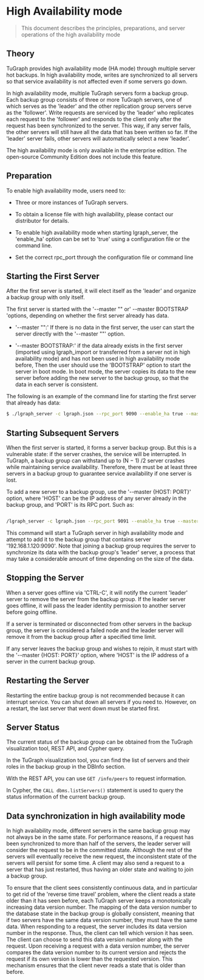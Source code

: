 # High Availability mode

> This document describes the principles, preparations, and server operations of the high availability mode

## Theory

TuGraph provides high availability mode (HA mode) through multiple server hot backups. In high availability mode, writes are synchronized to all servers so that service availability is not affected even if some servers go down.

In high availability mode, multiple TuGraph servers form a backup group. Each backup group consists of three or more TuGraph servers, one of which serves as the 'leader' and the other replication group servers serve as the 'follower'. Write requests are serviced by the 'leader' who replicates each request to the 'follower' and responds to the client only after the request has been synchronized to the server. This way, if any server fails, the other servers will still have all the data that has been written so far. If the 'leader' server fails, other servers will automatically select a new 'leader'.

The high availability mode is only available in the enterprise edition. The open-source Community Edition does not include this feature.

## Preparation

To enable high availability mode, users need to:

- Three or more instances of TuGraph servers.

- To obtain a license file with high availability, please contact our distributor for details.
- To enable high availability mode when starting lgraph_server, the 'enable_ha' option can be set to 'true' using a configuration file or the command line.
- Set the correct rpc_port through the configuration file or command line

## Starting the First Server

After the first server is started, it will elect itself as the 'leader' and organize a backup group with only itself.

The first server is started with the '--master "" or' --master BOOTSTRAP 'options, depending on whether the first server already has data.

- '--master "":' If there is no data in the first server, the user can start the server directly with the '--master ""' option.

- '--master BOOTSTRAP:' if the data already exists in the first server (imported using lgraph_import or transferred from a server not in high availability mode) and has not been used in high availability mode before, Then the user should use the 'BOOTSTRAP' option to start the server in boot mode. In boot mode, the server copies its data to the new server before adding the new server to the backup group, so that the data in each server is consistent.

The following is an example of the command line for starting the first server that already has data:

```bash
$ ./lgraph_server -c lgraph.json --rpc_port 9090 --enable_ha true --master BOOTSTRAP
```

## Starting Subsequent Servers

When the first server is started, it forms a server backup group. But this is a vulnerable state: if the server crashes, the service will be interrupted. In TuGraph, a backup group can withstand up to (N − 1) /2 server crashes while maintaining service availability. Therefore, there must be at least three servers in a backup group to guarantee service availability if one server is lost.

To add a new server to a backup group, use the '--master {HOST: PORT}' option, where 'HOST' can be the IP address of any server already in the backup group, and 'PORT' is its RPC port. Such as:

```bash

/lgraph_server -c lgraph.json --rpc_port 9091 --enable_ha true --master 192.168.1.120:9090

```

This command will start a TuGraph server in high availability mode and attempt to add it to the backup group that contains server '192.168.1.120:9090'. Note that joining a backup group requires the server to synchronize its data with the backup group's 'leader' server, a process that may take a considerable amount of time depending on the size of the data.

## Stopping the Server

When a server goes offline via 'CTRL-C', it will notify the current 'leader' server to remove the server from the backup group. If the leader server goes offline, it will pass the leader identity permission to another server before going offline.

If a server is terminated or disconnected from other servers in the backup group, the server is considered a failed node and the leader server will remove it from the backup group after a specified time limit.

If any server leaves the backup group and wishes to rejoin, it must start with the '--master {HOST: PORT}' option, where 'HOST' is the IP address of a server in the current backup group.

## Restarting the Server

Restarting the entire backup group is not recommended because it can interrupt service. You can shut down all servers if you need to. However, on a restart, the last server that went down must be started first.

## Server Status

The current status of the backup group can be obtained from the TuGraph visualization tool, REST API, and Cypher query.

In the TuGraph visualization tool, you can find the list of servers and their roles in the backup group in the DBInfo section.

With the REST API, you can use `GET /info/peers` to request information.

In Cypher, the `CALL dbms.listServers()` statement is used to query the status information of the current backup group.

## Data synchronization in high availability mode

In high availability mode, different servers in the same backup group may not always be in the same state. For performance reasons, if a request has been synchronized to more than half of the servers, the leader server will consider the request to be in the committed state. Although the rest of the servers will eventually receive the new request, the inconsistent state of the servers will persist for some time. A client may also send a request to a server that has just restarted, thus having an older state and waiting to join a backup group.

To ensure that the client sees consistently continuous data, and in particular to get rid of the 'reverse time travel' problem, where the client reads a state older than it has seen before, each TuGraph server keeps a monotonically increasing data version number. The mapping of the data version number to the database state in the backup group is globally consistent, meaning that if two servers have the same data version number, they must have the same data. When responding to a request, the server includes its data version number in the response. Thus, the client can tell which version it has seen. The client can choose to send this data version number along with the request. Upon receiving a request with a data version number, the server compares the data version number to its current version and rejects the request if its own version is lower than the requested version. This mechanism ensures that the client never reads a state that is older than before.

```

```
